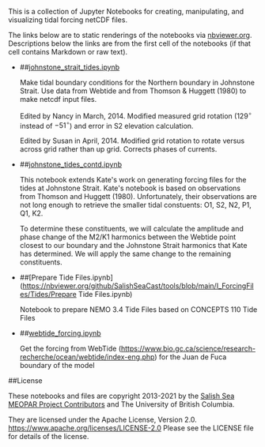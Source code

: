 This is a collection of Jupyter Notebooks for creating,
manipulating, and visualizing tidal forcing netCDF files.

The links below are to static renderings of the notebooks via
[nbviewer.org](https://nbviewer.org/).
Descriptions below the links are from the first cell of the notebooks
(if that cell contains Markdown or raw text).

* ##[johnstone_strait_tides.ipynb](https://nbviewer.org/github/SalishSeaCast/tools/blob/main/I_ForcingFiles/Tides/johnstone_strait_tides.ipynb)

    Make tidal boundary conditions for the Northern boundary in Johnstone Strait. Use data from Webtide and from Thomson & Huggett (1980) to make netcdf input files.

    Edited by Nancy in March, 2014. Modified measured grid rotation ($129^\circ$ instead of $-51^\circ$) and error in S2 elevation calculation.

    Edited by Susan in April, 2014.  Modified grid rotation to rotate versus across grid rather than up grid.  Corrects phases of currents.

* ##[johnstone_tides_contd.ipynb](https://nbviewer.org/github/SalishSeaCast/tools/blob/main/I_ForcingFiles/Tides/johnstone_tides_contd.ipynb)

    This notebook extends Kate's work on generating forcing files for the tides at Johnstone Strait. Kate's notebook is based on observations from Thomson and Huggett (1980). Unfortunately, their observations are not long enough to retrieve the smaller tidal constuents: O1, S2, N2, P1, Q1, K2.

    To determine these constituents, we will calculate the amplitude and phase change of the M2/K1 harmonics between the Webtide point closest to our boundary and the Johnstone Strait harmonics that Kate has determined. We will apply the same change to the remaining constituents.

* ##[Prepare Tide Files.ipynb](https://nbviewer.org/github/SalishSeaCast/tools/blob/main/I_ForcingFiles/Tides/Prepare Tide Files.ipynb)

    Notebook to prepare NEMO 3.4 Tide Files based on CONCEPTS 110 Tide Files

* ##[webtide_forcing.ipynb](https://nbviewer.org/github/SalishSeaCast/tools/blob/main/I_ForcingFiles/Tides/webtide_forcing.ipynb)

    Get the forcing from WebTide (https://www.bio.gc.ca/science/research-recherche/ocean/webtide/index-eng.php) for the Juan de Fuca boundary of the model


##License

These notebooks and files are copyright 2013-2021
by the [Salish Sea MEOPAR Project Contributors](https://github.com/SalishSeaCast/docs/blob/master/CONTRIBUTORS.rst)
and The University of British Columbia.

They are licensed under the Apache License, Version 2.0.
https://www.apache.org/licenses/LICENSE-2.0
Please see the LICENSE file for details of the license.
